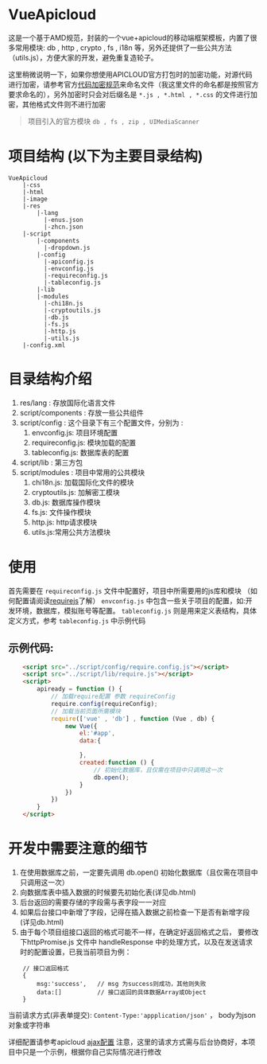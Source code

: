 # VueApicloud
这是一个基于AMD规范，封装的一个vue+apicloud的移动端框架模板，内置了很多常用模块: db , http , crypto , fs , i18n 等，另外还提供了一些公共方法（utils.js），方便大家的开发，避免重复造轮子。

这里稍微说明一下，如果你想使用APICLOUD官方打包时的加密功能，对源代码进行加密，请参考官方[代码加密规范](https://docs.apicloud.com/Dev-Guide/Code-Specification)来命名文件（我这里文件的命名都是按照官方要求命名的），另外加密时只会对后缀名是 `*.js , *.html , *.css` 的文件进行加密，其他格式文件则不进行加密

> 项目引入的官方模块 `db , fs , zip , UIMediaScanner`

# 项目结构 (以下为主要目录结构)
```
VueApicloud
    |-css
    |-html
    |-image
    |-res
        |-lang
          |-enus.json
          |-zhcn.json
    |-script
        |-components
          |-dropdown.js
        |-config
          |-apiconfig.js
          |-envconfig.js
          |-requireconfig.js
          |-tableconfig.js
        |-lib
        |-modules
          |-chi18n.js
          |-cryptoutils.js
          |-db.js
          |-fs.js
          |-http.js
          |-utils.js
    |-config.xml
```

# 目录结构介绍

1. res/lang : 存放国际化语言文件
2. script/components : 存放一些公共组件
3. script/config :  这个目录下有三个配置文件，分别为 :
    1. envconfig.js: 项目环境配置
    2. requireconfig.js: 模块加载的配置
    3. tableconfig.js: 数据库表的配置
4. script/lib :  第三方包
5. script/modules : 项目中常用的公共模块
    1. chi18n.js: 加载国际化文件的模块
    2. cryptoutils.js: 加解密工模块
    3. db.js:   数据库操作模块
    4. fs.js:   文件操作模块
    5. http.js: http请求模块
    6. utils.js:常用公共方法模块

# 使用

首先需要在 `requireconfig.js` 文件中配置好，项目中所需要用的js库和模块 （如何配置请阅读[requirejs](https://requirejs.org/)了解）
`envconfig.js` 中包含一些关于项目的配置，如:开发环境，数据库，模拟账号等配置。
`tableconfig.js` 则是用来定义表结构，具体定义方式，参考 `tableconfig.js` 中示例代码

## 示例代码:
    
```html
    <script src="../script/config/require.config.js"></script>
    <script src="../script/lib/require.js"></script>
    <script>
        apiready = function () {
            // 加载require配置 参数 requireConfig
            require.config(requireConfig);
            // 加载当前页面所需模块
            require(['vue' , 'db'] , function (Vue , db) {
                new Vue({
                    el:'#app',
                    data:{

                    },
                    created:function () {
                        // 初始化数据库，且仅需在项目中只调用这一次
                        db.open();
                    }
                })
            })
        }
    </script>  
```

# 开发中需要注意的细节

1. 在使用数据库之前，一定要先调用 db.open() 初始化数据库（且仅需在项目中只调用这一次）
2. 向数据库表中插入数据的时候要先初始化表(详见db.html)
3. 后台返回的需要存储的字段需与表字段一一对应
4. 如果后台接口中新增了字段，记得在插入数据之前检查一下是否有新增字段(详见db.html)
5. 由于每个项目组接口返回的格式可能不一样，在确定好返回格式之后， 要修改下httpPromise.js 文件中 handleResponse 中的处理方式，以及在发送请求时的配置设置，已我当前项目为例：

```
    // 接口返回格式
    {
        msg:'success',   // msg 为success则成功，其他则失败
        data:[]          // 接口返回的具体数据Array或Object
    }
```
当前请求方式(非表单提交): `Content-Type:'appplication/json'` ， body为json对象或字符串
    
详细配置请参考apicloud [ajax配置](https://docs.apicloud.com/Client-API/api#3)
注意，这里的请求方式需与后台协商好，本项目中只是一个示例，根据你自己实际情况进行修改


